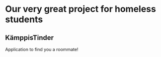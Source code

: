 # Our very great project for homeless students
## KämppisTinder 
Application to find you a roommate!